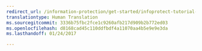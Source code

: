 ```yaml
---
redirect_url: /information-protection/get-started/infoprotect-tutorial-step4
translationtype: Human Translation
ms.sourcegitcommit: 3336b75fbc2fce1c9260afb217d909b2b772ed03
ms.openlocfilehash: d8168cad45c110ddfbdf4a11070aa4b5e9e9e3da
ms.lasthandoff: 01/24/2017

---
```


